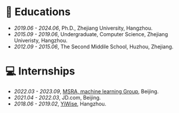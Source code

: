 
# 📖 Educations
- *2019.06 - 2024.06*, Ph.D., Zhejiang University, Hangzhou.
- *2015.09 - 2019.06*, Undergraduate, Computer Science, Zhejiang Univeristy, Hangzhou.
- *2012.09 - 2015.06*, The Second Middile School, Huzhou, Zhejiang.


# 💻 Internships
- *2022.03 - 2023.09*, [MSRA, machine learning Group](https://www.microsoft.com/en-us/research/group/machine-learning-research-group/), Beijing.
- *2021.04 - 2022.03*, JD.com, Beijing.
- *2018.06 - 2019.02*, [YiWise](https://www.yiwise.com/), Hangzhou.
